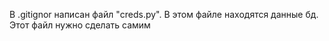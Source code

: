 В .gitignor написан файл "creds.py". В этом файле находятся данные бд. Этот файл нужно сделать самим
